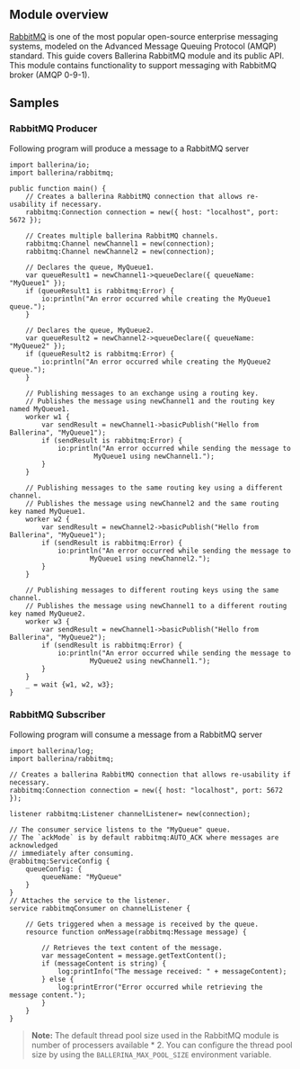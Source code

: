 ## Module overview

[RabbitMQ](https://www.rabbitmq.com/) is one of the most popular open-source enterprise messaging systems, modeled on the Advanced Message Queuing Protocol (AMQP) standard. This guide covers Ballerina RabbitMQ module and its public API. This module contains functionality to support messaging with RabbitMQ broker (AMQP 0-9-1).

## Samples

### RabbitMQ Producer

Following program will produce a message to a RabbitMQ server

```ballerina
import ballerina/io;
import ballerina/rabbitmq;

public function main() {
    // Creates a ballerina RabbitMQ connection that allows re-usability if necessary.
    rabbitmq:Connection connection = new({ host: "localhost", port: 5672 });

    // Creates multiple ballerina RabbitMQ channels.
    rabbitmq:Channel newChannel1 = new(connection);
    rabbitmq:Channel newChannel2 = new(connection);

    // Declares the queue, MyQueue1.
    var queueResult1 = newChannel1->queueDeclare({ queueName: "MyQueue1" });
    if (queueResult1 is rabbitmq:Error) {
        io:println("An error occurred while creating the MyQueue1 queue.");
    }

    // Declares the queue, MyQueue2.
    var queueResult2 = newChannel2->queueDeclare({ queueName: "MyQueue2" });
    if (queueResult2 is rabbitmq:Error) {
        io:println("An error occurred while creating the MyQueue2 queue.");
    }

    // Publishing messages to an exchange using a routing key.
    // Publishes the message using newChannel1 and the routing key named MyQueue1.
    worker w1 {
        var sendResult = newChannel1->basicPublish("Hello from Ballerina", "MyQueue1");
        if (sendResult is rabbitmq:Error) {
            io:println("An error occurred while sending the message to
                     MyQueue1 using newChannel1.");
        }
    }

    // Publishing messages to the same routing key using a different channel.
    // Publishes the message using newChannel2 and the same routing key named MyQueue1.
    worker w2 {
        var sendResult = newChannel2->basicPublish("Hello from Ballerina", "MyQueue1");
        if (sendResult is rabbitmq:Error) {
            io:println("An error occurred while sending the message to
                    MyQueue1 using newChannel2.");
        }
    }

    // Publishing messages to different routing keys using the same channel.
    // Publishes the message using newChannel1 to a different routing key named MyQueue2.
    worker w3 {
        var sendResult = newChannel1->basicPublish("Hello from Ballerina", "MyQueue2");
        if (sendResult is rabbitmq:Error) {
            io:println("An error occurred while sending the message to
                    MyQueue2 using newChannel1.");
        }
    }
    _ = wait {w1, w2, w3};
}
```
### RabbitMQ Subscriber

Following program will consume a message from a RabbitMQ server

```ballerina
import ballerina/log;
import ballerina/rabbitmq;

// Creates a ballerina RabbitMQ connection that allows re-usability if necessary.
rabbitmq:Connection connection = new({ host: "localhost", port: 5672 });

listener rabbitmq:Listener channelListener= new(connection);

// The consumer service listens to the "MyQueue" queue.
// The `ackMode` is by default rabbitmq:AUTO_ACK where messages are acknowledged
// immediately after consuming.
@rabbitmq:ServiceConfig {
    queueConfig: {
        queueName: "MyQueue"
    }
}
// Attaches the service to the listener.
service rabbitmqConsumer on channelListener {

    // Gets triggered when a message is received by the queue.
    resource function onMessage(rabbitmq:Message message) {

        // Retrieves the text content of the message.
        var messageContent = message.getTextContent();
        if (messageContent is string) {
            log:printInfo("The message received: " + messageContent);
        } else {
            log:printError("Error occurred while retrieving the message content.");
        }
    }
}
```
>**Note:** The default thread pool size used in the RabbitMQ module is number of processers available * 2. You can configure the thread pool size by using the `BALLERINA_MAX_POOL_SIZE` environment variable.